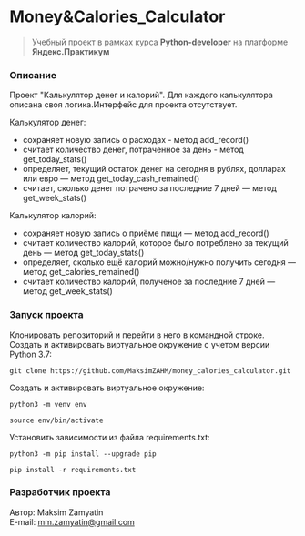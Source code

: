 # Money&Calories_Calculator
>Учебный проект в рамках курса __Python-developer__ на платформе __Яндекс.Практикум__

### Описание

Проект "Калькулятор денег и калорий". Для каждого калькулятора описана своя логика.Интерфейс для проекта отсутствует.

Калькулятор денег:

- сохраняет новую запись о расходах - метод add_record()
- считает количество денег, потраченное за день - метод get_today_stats()
- определяет, текущий остаток денег на сегодня в рублях, долларах или евро — метод get_today_cash_remained()
- считает, сколько денег потрачено за последние 7 дней — метод get_week_stats()


Калькулятор калорий:

- сохраняет новую запись о приёме пищи — метод add_record()
- считает количество калорий, которое было потреблено за текущий день — метод get_today_stats()
- определяет, сколько ещё калорий можно/нужно получить сегодня — метод get_calories_remained()
- считает количество калорий, полученое за последние 7 дней — метод get_week_stats()

### Запуск проекта 
Клонировать репозиторий и перейти в него в командной строке. Создать и активировать виртуальное окружение c учетом версии Python 3.7:

```
git clone https://github.com/MaksimZAHM/money_calories_calculator.git
```

Cоздать и активировать виртуальное окружение:

```
python3 -m venv env
```
```
source env/bin/activate
```
Установить зависимости из файла requirements.txt:
```
python3 -m pip install --upgrade pip
```
```
pip install -r requirements.txt
```

### Разработчик проекта

Автор: Maksim Zamyatin  
E-mail: [mm.zamyatin@gmail.com](mailto:mm.zamyatin@gmail.com)

